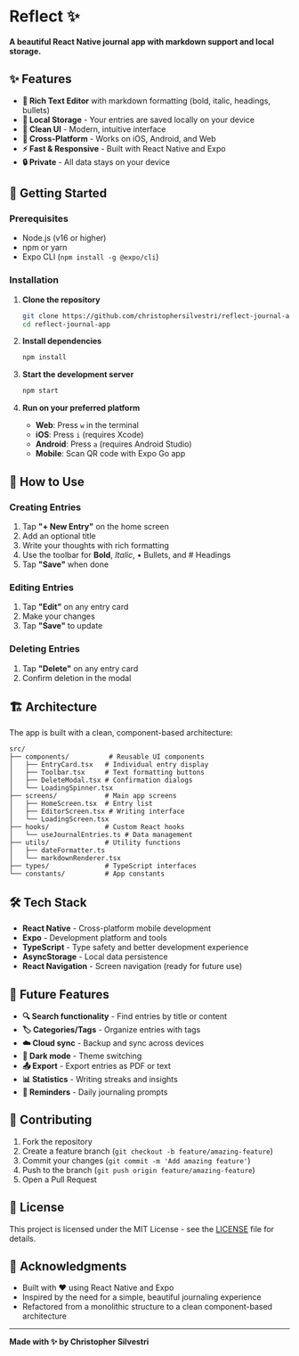 # Reflect ✨

**A beautiful React Native journal app with markdown support and local storage.**

## ✨ Features

- **📝 Rich Text Editor** with markdown formatting (bold, italic, headings, bullets)
- **💾 Local Storage** - Your entries are saved locally on your device
- **🎨 Clean UI** - Modern, intuitive interface
- **📱 Cross-Platform** - Works on iOS, Android, and Web
- **⚡ Fast & Responsive** - Built with React Native and Expo
- **🔒 Private** - All data stays on your device

## 🚀 Getting Started

### Prerequisites
- Node.js (v16 or higher)
- npm or yarn
- Expo CLI (`npm install -g @expo/cli`)

### Installation

1. **Clone the repository**
   ```bash
   git clone https://github.com/christophersilvestri/reflect-journal-app.git
   cd reflect-journal-app
   ```

2. **Install dependencies**
   ```bash
   npm install
   ```

3. **Start the development server**
   ```bash
   npm start
   ```

4. **Run on your preferred platform**
   - **Web**: Press `w` in the terminal
   - **iOS**: Press `i` (requires Xcode)
   - **Android**: Press `a` (requires Android Studio)
   - **Mobile**: Scan QR code with Expo Go app

## 📱 How to Use

### Creating Entries
1. Tap **"+ New Entry"** on the home screen
2. Add an optional title
3. Write your thoughts with rich formatting
4. Use the toolbar for **Bold**, *Italic*, • Bullets, and # Headings
5. Tap **"Save"** when done

### Editing Entries
1. Tap **"Edit"** on any entry card
2. Make your changes
3. Tap **"Save"** to update

### Deleting Entries
1. Tap **"Delete"** on any entry card
2. Confirm deletion in the modal

## 🏗️ Architecture

The app is built with a clean, component-based architecture:

```
src/
├── components/          # Reusable UI components
│   ├── EntryCard.tsx   # Individual entry display
│   ├── Toolbar.tsx     # Text formatting buttons
│   ├── DeleteModal.tsx # Confirmation dialogs
│   └── LoadingSpinner.tsx
├── screens/            # Main app screens
│   ├── HomeScreen.tsx  # Entry list
│   ├── EditorScreen.tsx # Writing interface
│   └── LoadingScreen.tsx
├── hooks/              # Custom React hooks
│   └── useJournalEntries.ts # Data management
├── utils/              # Utility functions
│   ├── dateFormatter.ts
│   └── markdownRenderer.tsx
├── types/              # TypeScript interfaces
└── constants/          # App constants
```

## 🛠️ Tech Stack

- **React Native** - Cross-platform mobile development
- **Expo** - Development platform and tools
- **TypeScript** - Type safety and better development experience
- **AsyncStorage** - Local data persistence
- **React Navigation** - Screen navigation (ready for future use)

## 🔮 Future Features

- **🔍 Search functionality** - Find entries by title or content
- **🏷️ Categories/Tags** - Organize entries with tags
- **☁️ Cloud sync** - Backup and sync across devices
- **🌙 Dark mode** - Theme switching
- **📤 Export** - Export entries as PDF or text
- **📊 Statistics** - Writing streaks and insights
- **🔔 Reminders** - Daily journaling prompts

## 🤝 Contributing

1. Fork the repository
2. Create a feature branch (`git checkout -b feature/amazing-feature`)
3. Commit your changes (`git commit -m 'Add amazing feature'`)
4. Push to the branch (`git push origin feature/amazing-feature`)
5. Open a Pull Request

## 📄 License

This project is licensed under the MIT License - see the [LICENSE](LICENSE) file for details.

## 🙏 Acknowledgments

- Built with ❤️ using React Native and Expo
- Inspired by the need for a simple, beautiful journaling experience
- Refactored from a monolithic structure to a clean component-based architecture

---

**Made with ✨ by Christopher Silvestri**

